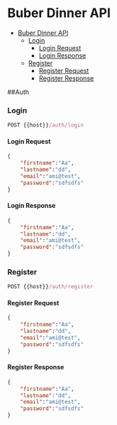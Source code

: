 # Buber Dinner API

- [Buber Dinner API](#buber-dinner-api)
    - [Login](#login)
      - [Login Request](#login-request)
      - [Login Response](#login-response)
    - [Register](#register)
      - [Register Request](#register-request)
      - [Register Response](#register-response)
  

##Auth
### Login
```js
POST {{host}}/auth/login
```

#### Login Request

```json
{
    "firstname":"Aa",
    "lastname":"dd",
    "email":"ami@test",
    "password":"sdfsdfs"
}
```

#### Login Response

```json
{
    "firstname":"Aa",
    "lastname":"dd",
    "email":"ami@test",
    "password":"sdfsdfs"
}
```

### Register

```js
POST {{host}}/auth/register
```

#### Register Request

```json
{
    "firstname":"Aa",
    "lastname":"dd",
    "email":"ami@test",
    "password":"sdfsdfs"
}
```

#### Register Response

```json
{
    "firstname":"Aa",
    "lastname":"dd",
    "email":"ami@test",
    "password":"sdfsdfs"
}
```